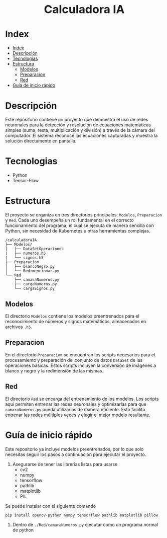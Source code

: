 <h1 style="text-align: center; font-size: 36px;">
    Calculadora IA
</h1>

# Index
- [Index](#index)
- [Descripción](#descripción)
- [Tecnologias](#tecnologias)
- [Estructura](#estructura)
  - [Modelos](#modelos)
  - [Preparacion](#preparacion)
  - [Red](#red)
- [Guía de inicio rápido](#guía-de-inicio-rápido)

# Descripción
Este repositorio contiene un proyecto que demuestra el uso de redes neuronales
para la detección y resolución de ecuaciones matemáticas simples
(suma, resta, multiplicación y división) a través de la cámara del computador.
El sistema reconoce las ecuaciones capturadas y muestra la solución directamente
en pantalla.

# Tecnologias
- Python
- Tensor-Flow

# Estructura
El proyecto se organiza en tres directorios principales: `Modelos`, `Preparacion` y `Red`.
Cada uno desempeña un rol fundamental en el correcto funcionamiento del programa, el cual
se ejecuta de manera sencilla con Python, sin necesidad de Kubernetes u otras herramientas
complejas.

```text
/calculadoraIA
├── Modelos/
|   ├── DataSetOperaciones
|   ├── numeros.h5
|   └── signos.h5
├── Preparacion
│   ├── blancoNegro.py
│   └── Redimencionar.py
└── Red
    ├── camaraNumeros.py
    ├── cargaNumeros.py
    └── cargaSignos.py
```

## Modelos
El directorio `Modelos` contiene los modelos preentrenados para el reconocimiento de números
y signos matemáticos, almacenados en archivos `.h5`.

## Preparacion
En el directorio `Preparacion` se encuentran los scripts necesarios para el procesamiento
y preparación del conjunto de datos `DataSet` de las operaciones básicas. Estos scripts
incluyen la conversión de imágenes a blanco y negro y la redimensión de las mismas.

## Red
El directorio `Red` se encarga del entrenamiento de los modelos. Los scripts aquí permiten
entrenar las redes neuronales y optimizarlas para que `camaraNumeros.py` pueda utilizarlas
de manera eficiente. Esto facilita entrenar las redes múltiples veces y elegir el mejor
modelo resultante.

# Guía de inicio rápido
Este repositorio ya incluye modelos preentrenados, por lo que solo necesitas seguir los
pasos a continuación para ejecutar el proyecto.

1. Asegurarse de tener las librerias listas para usarse
   - cv2
   - numpy
   - tensorflow
   - pathlib
   - matplotlib
   - PIL
  
  Se puede instalar con el siguiente comando

  ```bash
  pip install opencv-python numpy tensorflow pathlib matplotlib pillow
  ```

1. Dentro de `./Red/camaraNumeros.py` ejecutar como un programa normal de python